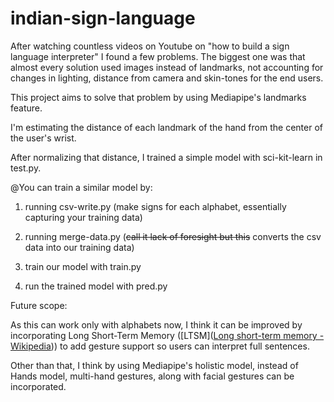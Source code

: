 # indian-sign-language

After watching countless videos on Youtube on "how to build a sign language interpreter" I found a few problems. The biggest one was that almost every solution used images instead of landmarks, not accounting for changes in lighting, distance from camera and skin-tones for the end users.

This project aims to solve that problem by using Mediapipe's landmarks feature.



I'm estimating the distance of each landmark of the hand from the center of the user's wrist.

After normalizing that distance, I trained a simple model with sci-kit-learn in test.py.

@![]()You can train a similar model by:

1. running csv-write.py (make signs for each alphabet, essentially capturing your training data)

2. running merge-data.py (~~call it lack of foresight but this~~ converts the csv data into our training data)

3. train our model with train.py

4. run the trained model with pred.py



Future scope:

As this can work only with alphabets now, I think it can be improved by incorporating Long Short-Term Memory ([LTSM]([Long short-term memory - Wikipedia](https://en.wikipedia.org/wiki/Long_short-term_memory))) to add gesture support so users can interpret full sentences.

Other than that, I think by using Mediapipe's holistic model, instead of Hands model, multi-hand gestures, along with facial gestures can be incorporated.
